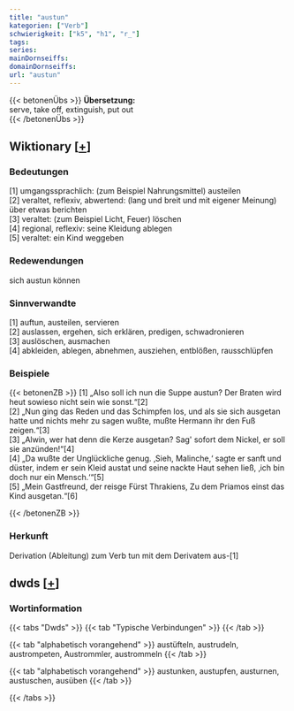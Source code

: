 ```yaml
---
title: "austun"
kategorien: ["Verb"]
schwierigkeit: ["k5", "h1", "r_"]
tags:
series:
mainDornseiffs:
domainDornseiffs:
url: "austun"
---
```


{{< betonenÜbs >}}
**Übersetzung:**  
serve, take off, extinguish, put out  
{{< /betonenÜbs >}}

## Wiktionary [[+](https://de.wiktionary.org/wiki/austun)]

### Bedeutungen
[1] umgangssprachlich: (zum Beispiel Nahrungsmittel) austeilen  
[2] veraltet, reflexiv, abwertend: (lang und breit und mit eigener Meinung) über etwas berichten  
[3] veraltet: (zum Beispiel Licht, Feuer) löschen  
[4] regional, reflexiv: seine Kleidung ablegen  
[5] veraltet: ein Kind weggeben  

### Redewendungen
sich austun können  

### Sinnverwandte
[1] auftun, austeilen, servieren  
[2] auslassen, ergehen, sich erklären, predigen, schwadronieren  
[3] auslöschen, ausmachen  
[4] abkleiden, ablegen, abnehmen, ausziehen, entblößen, rausschlüpfen  

### Beispiele
{{< betonenZB >}}
[1] „Also soll ich nun die Suppe austun? Der Braten wird heut sowieso nicht sein wie sonst.“[2]  
[2] „Nun ging das Reden und das Schimpfen los, und als sie sich ausgetan hatte und nichts mehr zu sagen wußte, mußte Hermann ihr den Fuß zeigen.“[3]  
[3] „Alwin, wer hat denn die Kerze ausgetan? Sag' sofort dem Nickel, er soll sie anzünden!“[4]  
[4] „Da wußte der Unglückliche genug. ‚Sieh, Malinche,‘ sagte er sanft und düster, indem er sein Kleid austat und seine nackte Haut sehen ließ, ‚ich bin doch nur ein Mensch.‘“[5]  
[5] „Mein Gastfreund, der reisge Fürst Thrakiens, Zu dem Priamos einst das Kind ausgetan.“[6]  

{{< /betonenZB >}}
### Herkunft
Derivation (Ableitung) zum Verb tun mit dem Derivatem aus-[1]  



## dwds [[+](https://www.dwds.de/wb/austun)]

### Wortinformation
{{< tabs "Dwds" >}}
{{< tab "Typische Verbindungen" >}}
{{< /tab >}}

{{< tab "alphabetisch vorangehend" >}}
austüfteln, austrudeln, austrompeten, Austrommler, austrommeln
{{< /tab >}}

{{< tab "alphabetisch vorangehend" >}}
austunken, austupfen, austurnen, austuschen, ausüben
{{< /tab >}}

{{< /tabs >}}

